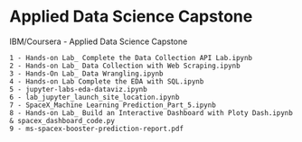 # Applied Data Science Capstone
IBM/Coursera - Applied Data Science Capstone

    1 - Hands-on Lab_ Complete the Data Collection API Lab.ipynb
    2 - Hands-on Lab_ Data Collection with Web Scraping.ipynb
    3 - Hands-On Lab_ Data Wrangling.ipynb
    4 - Hands-on Lab Complete the EDA with SQL.ipynb
    5 - jupyter-labs-eda-dataviz.ipynb
    6 - lab_jupyter_launch_site_location.ipynb
    7 - SpaceX_Machine Learning Prediction_Part_5.ipynb
    8 - Hands-on Lab_ Build an Interactive Dashboard with Ploty Dash.ipynb & spacex_dashboard_code.py
    9 - ms-spacex-booster-prediction-report.pdf
